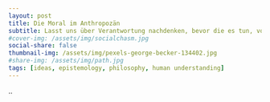 ```yaml
---
layout: post
title: Die Moral im Anthropozän
subtitle: Lasst uns über Verantwortung nachdenken, bevor die es tun, vor denen wir uns verantworten müssen 
#cover-img: /assets/img/socialchasm.jpg
social-share: false
thumbnail-img: /assets/img/pexels-george-becker-134402.jpg
#share-img: /assets/img/path.jpg
tags: [ideas, epistemology, philosophy, human understanding]
---
```

..
